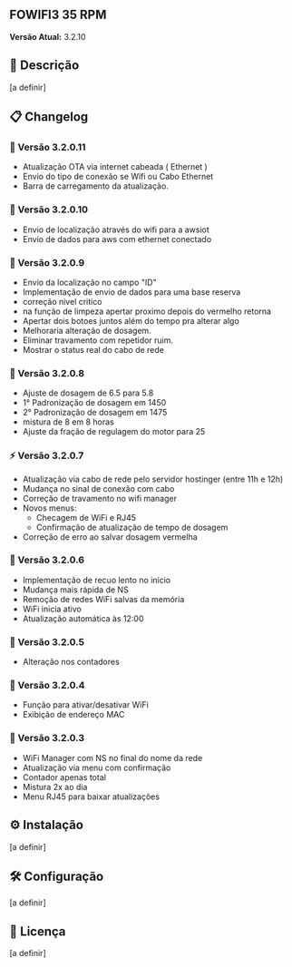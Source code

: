 ## FOWIFI3 35 RPM
**Versão Atual:** 3.2.10

## 📌 Descrição
[a definir]

## 📋 Changelog
### 🔄 Versão 3.2.0.11
- Atualização OTA via internet cabeada ( Ethernet )
- Envio do tipo de conexão se Wifi ou Cabo Ethernet
- Barra de carregamento da atualização.

### 🔄 Versão 3.2.0.10
- Envio de localização através do wifi para a awsiot
- Envio de dados para aws com ethernet conectado

### 🔄 Versão 3.2.0.9
- Envio da localização no campo "ID"
- Implementação de envio de dados para uma base reserva
- correção nivel critico
- na função de limpeza apertar proximo depois do vermelho retorna
- Apertar dois botoes juntos além do tempo  pra alterar algo
- Melhoraria alteração de dosagem.
- Eliminar travamento com repetidor ruim.
- Mostrar o status real do cabo de rede

### 🔧 Versão 3.2.0.8
- Ajuste de dosagem de 6.5 para 5.8
- 1° Padronização de dosagem em 1450
- 2° Padronização de dosagem em 1475
- mistura de 8 em 8 horas
- Ajuste da fração de regulagem do motor para 25

### ⚡ Versão 3.2.0.7
- Atualização via cabo de rede pelo servidor hostinger (entre 11h e 12h)
- Mudança no sinal de conexão com cabo
- Correção de travamento no wifi manager
- Novos menus:
  - Checagem de WiFi e RJ45
  - Confirmação de atualização de tempo de dosagem
- Correção de erro ao salvar dosagem vermelha

### 🚀 Versão 3.2.0.6
- Implementação de recuo lento no início
- Mudança mais rápida de NS
- Remoção de redes WiFi salvas da memória
- WiFi inicia ativo
- Atualização automática às 12:00

### 🔢 Versão 3.2.0.5
- Alteração nos contadores

### 📶 Versão 3.2.0.4
- Função para ativar/desativar WiFi
- Exibição de endereço MAC

### 🔄 Versão 3.2.0.3
- WiFi Manager com NS no final do nome da rede
- Atualização via menu com confirmação
- Contador apenas total
- Mistura 2x ao dia
- Menu RJ45 para baixar atualizações

## ⚙️ Instalação
[a definir]

## 🛠️ Configuração
[a definir]

## 📄 Licença
[a definir]
